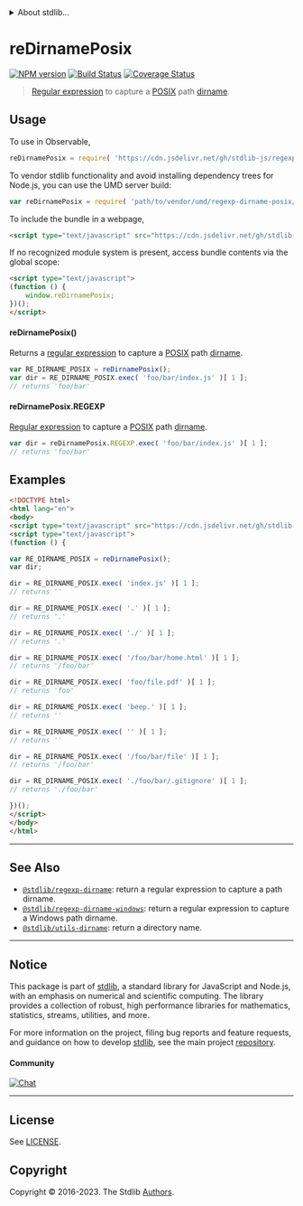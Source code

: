 <!--

@license Apache-2.0

Copyright (c) 2018 The Stdlib Authors.

Licensed under the Apache License, Version 2.0 (the "License");
you may not use this file except in compliance with the License.
You may obtain a copy of the License at

   http://www.apache.org/licenses/LICENSE-2.0

Unless required by applicable law or agreed to in writing, software
distributed under the License is distributed on an "AS IS" BASIS,
WITHOUT WARRANTIES OR CONDITIONS OF ANY KIND, either express or implied.
See the License for the specific language governing permissions and
limitations under the License.

-->


<details>
  <summary>
    About stdlib...
  </summary>
  <p>We believe in a future in which the web is a preferred environment for numerical computation. To help realize this future, we've built stdlib. stdlib is a standard library, with an emphasis on numerical and scientific computation, written in JavaScript (and C) for execution in browsers and in Node.js.</p>
  <p>The library is fully decomposable, being architected in such a way that you can swap out and mix and match APIs and functionality to cater to your exact preferences and use cases.</p>
  <p>When you use stdlib, you can be absolutely certain that you are using the most thorough, rigorous, well-written, studied, documented, tested, measured, and high-quality code out there.</p>
  <p>To join us in bringing numerical computing to the web, get started by checking us out on <a href="https://github.com/stdlib-js/stdlib">GitHub</a>, and please consider <a href="https://opencollective.com/stdlib">financially supporting stdlib</a>. We greatly appreciate your continued support!</p>
</details>

# reDirnamePosix

[![NPM version][npm-image]][npm-url] [![Build Status][test-image]][test-url] [![Coverage Status][coverage-image]][coverage-url] <!-- [![dependencies][dependencies-image]][dependencies-url] -->

> [Regular expression][regexp] to capture a [POSIX][posix] path [dirname][dirname].



<section class="usage">

## Usage

To use in Observable,

```javascript
reDirnamePosix = require( 'https://cdn.jsdelivr.net/gh/stdlib-js/regexp-dirname-posix@umd/browser.js' )
```

To vendor stdlib functionality and avoid installing dependency trees for Node.js, you can use the UMD server build:

```javascript
var reDirnamePosix = require( 'path/to/vendor/umd/regexp-dirname-posix/index.js' )
```

To include the bundle in a webpage,

```html
<script type="text/javascript" src="https://cdn.jsdelivr.net/gh/stdlib-js/regexp-dirname-posix@umd/browser.js"></script>
```

If no recognized module system is present, access bundle contents via the global scope:

```html
<script type="text/javascript">
(function () {
    window.reDirnamePosix;
})();
</script>
```

#### reDirnamePosix()

Returns a [regular expression][regexp] to capture a [POSIX][posix] path [dirname][dirname]. 

```javascript
var RE_DIRNAME_POSIX = reDirnamePosix();
var dir = RE_DIRNAME_POSIX.exec( 'foo/bar/index.js' )[ 1 ];
// returns 'foo/bar'
```

#### reDirnamePosix.REGEXP

[Regular expression][regexp] to capture a [POSIX][posix] path [dirname][dirname]. 

```javascript
var dir = reDirnamePosix.REGEXP.exec( 'foo/bar/index.js' )[ 1 ];
// returns 'foo/bar'
```

</section>

<!-- /.usage -->

<section class="examples">

## Examples

<!-- eslint no-undef: "error" -->

```html
<!DOCTYPE html>
<html lang="en">
<body>
<script type="text/javascript" src="https://cdn.jsdelivr.net/gh/stdlib-js/regexp-dirname-posix@umd/browser.js"></script>
<script type="text/javascript">
(function () {

var RE_DIRNAME_POSIX = reDirnamePosix();
var dir;

dir = RE_DIRNAME_POSIX.exec( 'index.js' )[ 1 ];
// returns ''

dir = RE_DIRNAME_POSIX.exec( '.' )[ 1 ];
// returns '.'

dir = RE_DIRNAME_POSIX.exec( './' )[ 1 ];
// returns '.'

dir = RE_DIRNAME_POSIX.exec( '/foo/bar/home.html' )[ 1 ];
// returns '/foo/bar'

dir = RE_DIRNAME_POSIX.exec( 'foo/file.pdf' )[ 1 ];
// returns 'foo'

dir = RE_DIRNAME_POSIX.exec( 'beep.' )[ 1 ];
// returns ''

dir = RE_DIRNAME_POSIX.exec( '' )[ 1 ];
// returns ''

dir = RE_DIRNAME_POSIX.exec( '/foo/bar/file' )[ 1 ];
// returns '/foo/bar'

dir = RE_DIRNAME_POSIX.exec( './foo/bar/.gitignore' )[ 1 ];
// returns './foo/bar'

})();
</script>
</body>
</html>
```

</section>

<!-- /.examples -->

<!-- Section for related `stdlib` packages. Do not manually edit this section, as it is automatically populated. -->

<section class="related">

* * *

## See Also

-   <span class="package-name">[`@stdlib/regexp-dirname`][@stdlib/regexp/dirname]</span><span class="delimiter">: </span><span class="description">return a regular expression to capture a path dirname.</span>
-   <span class="package-name">[`@stdlib/regexp-dirname-windows`][@stdlib/regexp/dirname-windows]</span><span class="delimiter">: </span><span class="description">return a regular expression to capture a Windows path dirname.</span>
-   <span class="package-name">[`@stdlib/utils-dirname`][@stdlib/utils/dirname]</span><span class="delimiter">: </span><span class="description">return a directory name.</span>

</section>

<!-- /.related -->

<!-- Section for all links. Make sure to keep an empty line after the `section` element and another before the `/section` close. -->


<section class="main-repo" >

* * *

## Notice

This package is part of [stdlib][stdlib], a standard library for JavaScript and Node.js, with an emphasis on numerical and scientific computing. The library provides a collection of robust, high performance libraries for mathematics, statistics, streams, utilities, and more.

For more information on the project, filing bug reports and feature requests, and guidance on how to develop [stdlib][stdlib], see the main project [repository][stdlib].

#### Community

[![Chat][chat-image]][chat-url]

---

## License

See [LICENSE][stdlib-license].


## Copyright

Copyright &copy; 2016-2023. The Stdlib [Authors][stdlib-authors].

</section>

<!-- /.stdlib -->

<!-- Section for all links. Make sure to keep an empty line after the `section` element and another before the `/section` close. -->

<section class="links">

[npm-image]: http://img.shields.io/npm/v/@stdlib/regexp-dirname-posix.svg
[npm-url]: https://npmjs.org/package/@stdlib/regexp-dirname-posix

[test-image]: https://github.com/stdlib-js/regexp-dirname-posix/actions/workflows/test.yml/badge.svg?branch=v0.1.0
[test-url]: https://github.com/stdlib-js/regexp-dirname-posix/actions/workflows/test.yml?query=branch:v0.1.0

[coverage-image]: https://img.shields.io/codecov/c/github/stdlib-js/regexp-dirname-posix/main.svg
[coverage-url]: https://codecov.io/github/stdlib-js/regexp-dirname-posix?branch=main

<!--

[dependencies-image]: https://img.shields.io/david/stdlib-js/regexp-dirname-posix.svg
[dependencies-url]: https://david-dm.org/stdlib-js/regexp-dirname-posix/main

-->

[chat-image]: https://img.shields.io/gitter/room/stdlib-js/stdlib.svg
[chat-url]: https://app.gitter.im/#/room/#stdlib-js_stdlib:gitter.im

[stdlib]: https://github.com/stdlib-js/stdlib

[stdlib-authors]: https://github.com/stdlib-js/stdlib/graphs/contributors

[umd]: https://github.com/umdjs/umd
[es-module]: https://developer.mozilla.org/en-US/docs/Web/JavaScript/Guide/Modules

[deno-url]: https://github.com/stdlib-js/regexp-dirname-posix/tree/deno
[umd-url]: https://github.com/stdlib-js/regexp-dirname-posix/tree/umd
[esm-url]: https://github.com/stdlib-js/regexp-dirname-posix/tree/esm
[branches-url]: https://github.com/stdlib-js/regexp-dirname-posix/blob/main/branches.md

[stdlib-license]: https://raw.githubusercontent.com/stdlib-js/regexp-dirname-posix/main/LICENSE

[regexp]: https://developer.mozilla.org/en-US/docs/Web/JavaScript/Guide/Regular_Expressions

[posix]: https://en.wikipedia.org/wiki/POSIX

[dirname]: https://en.wikipedia.org/wiki/Dirname

<!-- <related-links> -->

[@stdlib/regexp/dirname]: https://github.com/stdlib-js/regexp-dirname/tree/umd

[@stdlib/regexp/dirname-windows]: https://github.com/stdlib-js/regexp-dirname-windows/tree/umd

[@stdlib/utils/dirname]: https://github.com/stdlib-js/utils-dirname/tree/umd

<!-- </related-links> -->

</section>

<!-- /.links -->
